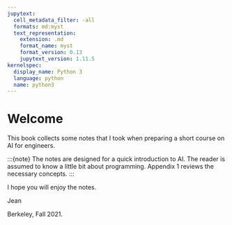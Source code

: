 ```yaml
---
jupytext:
  cell_metadata_filter: -all
  formats: md:myst
  text_representation:
    extension: .md
    format_name: myst
    format_version: 0.13
    jupytext_version: 1.11.5
kernelspec:
  display_name: Python 3
  language: python
  name: python3
---
```


# Welcome

This book collects some notes that I took when preparing a short course on AI for engineers.  

:::{note}
The notes are designed for a quick introduction to AI.  The reader is assumed to know a little bit about programming. Appendix 1 reviews the necessary concepts.
:::

I hope you will enjoy the notes.  

Jean

Berkeley, Fall 2021.
